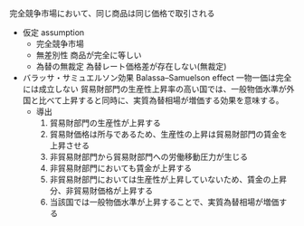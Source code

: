完全競争市場において、同じ商品は同じ価格で取引される
- 仮定 assumption
    - 完全競争市場
    - 無差別性
        商品が完全に等しい
    - 為替の無裁定
        為替レート価格差が存在しない(無裁定)
- バラッサ・サミュエルソン効果 Balassa–Samuelson effect
    一物一価は完全には成立しない
    貿易財部門の生産性上昇率の高い国では、一般物価水準が外国と比べて上昇すると同時に、実質為替相場が増価する効果を意味する。
    - 導出
        1. 貿易財部門の生産性が上昇する
        2. 貿易財価格は所与であるため、生産性の上昇は貿易財部門の賃金を上昇させる
        3. 非貿易財部門から貿易財部門への労働移動圧力が生じる
        4. 非貿易財部門においても賃金が上昇する
        5. 非貿易財部門においては生産性が上昇していないため、賃金の上昇分、非貿易財価格が上昇する
        6. 当該国では一般物価水準が上昇することで、実質為替相場が増価する